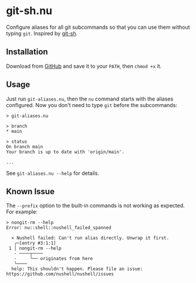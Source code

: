 # git-sh.nu

Configure aliases for all git subcommands so that you can use them without typing `git`. Inspired by [git-sh](https://rtomayko.github.io/git-sh/).

## Installation

Download from [GitHub](https://github.com/igrep/git-aliases.nu/raw/refs/heads/main/git-aliases.nu) and save it to your `PATH`, then `chmod +x` it.

## Usage

Just run  `git-aliases.nu`, then the `nu` command starts with the aliases configured. Now you don't need to type `git` before the subcommands:

```nu
> git-aliases.nu

> branch
* main

> status
On branch main
Your branch is up to date with 'origin/main'.

...
```

See `git-aliases.nu --help` for details.

## Known Issue

The `--prefix` option to the built-in commands is not working as expected. For example:

```nu
> nongit-rm --help
Error: nu::shell::nushell_failed_spanned

  × Nushell failed: Can't run alias directly. Unwrap it first.
   ╭─[entry #3:1:1]
 1 │ nongit-rm --help
   · ────┬────
   ·     ╰── originates from here
   ╰────
  help: This shouldn't happen. Please file an issue: https://github.com/nushell/nushell/issues
```
